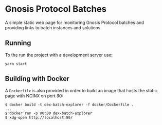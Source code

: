 # Gnosis Protocol Batches

A simple static web page for monitoring Gnosis Protocol batches and providing
links to batch instances and solutions.

## Running

To the run the project with a development server use:

`yarn start`

## Building with Docker

A `Dockerfile` is also provided in order to build an image that hosts the static
page with NGINX on port 80:

```
$ docker build -t dex-batch-explorer -f docker/Dockerfile .
...
$ docker run -p 80:80 dex-batch-explorer
$ xdg-open http://localhost:80/
```
